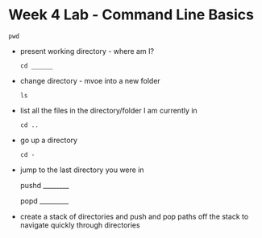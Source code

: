 # Week 4 Lab - Command Line Basics

    pwd

+ present working directory - where am I?


      cd ______


+ change directory - mvoe into a new folder


      ls


+ list all the files in the directory/folder I am currently in


      cd ..


+ go up a directory


      cd -


+ jump to the last directory you were in


    pushd ________

    popd _________


+ create a stack of directories and push and pop paths off the stack
to navigate quickly through directories


